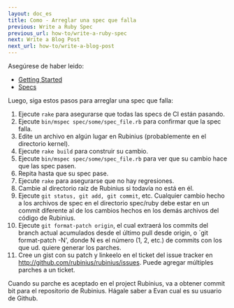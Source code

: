 ```yaml
---
layout: doc_es
title: Como - Arreglar una spec que falla
previous: Write a Ruby Spec
previous_url: how-to/write-a-ruby-spec
next: Write a Blog Post
next_url: how-to/write-a-blog-post
---
```


Asegúrese de haber leido:

  *  [Getting Started](/doc/es/getting-started/)
  *  [Specs](/doc/es/specs/)

Luego, siga estos pasos para arreglar una spec que falla:

  1.  Ejecute `rake` para asegurarse que todas las specs de CI están pasando.
  2.  Ejecute `bin/mspec spec/some/spec_file.rb` para confirmar que la spec falla.
  3.  Edite un archivo en algún lugar en Rubinius (probablemente en el directorio kernel).
  4.  Ejecute `rake build` para construir su cambio.
  5.  Ejecute `bin/mspec spec/some/spec_file.rb` para ver que su cambio hace que las spec pasen.
  6.  Repita hasta que su spec pase.
  7.  Ejecute `rake` para asegurarse que no hay regresiones.
  8.  Cambie al directorio raíz de Rubinius si todavía no está en él.
  9.  Ejecute `git status, git add, git commit`, etc. Cualquier cambio hecho a los archivos de spec en el directorio spec/ruby debe estar en un commit diferente al de los cambios hechos en los demás archivos del código de Rubinius.
  10. Ejecute `git format-patch origin`, el cual extraerá los commits del branch actual acumulados desde el último pull desde origin, o `git format-patch
      -N', donde N es el número (1, 2, etc.) de commits con los que ud. quiere generar los parches.
  11. Cree un gist con su patch y linkeelo en el ticket del issue tracker en http://github.com/rubinius/rubinius/issues. Puede agregar múltiples parches a un ticket.

Cuando su parche es aceptado en el project Rubinius, va a obtener commit bit
para el repositorio de Rubinius. Hágale saber a Evan cual es su usuario de Github.
